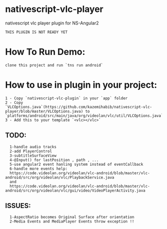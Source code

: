 # nativescript-vlc-player
nativescript vlc player plugin for NS-Angular2

`THIS PLUGIN IS NOT READY YET`
# How To Run Demo:
    clone this project and run `tns run android`
#  How to use in plugin in your project:
    1 - Copy `nativescript-vlc-plugin` in your `app` folder 
    2 - Copy `VLCOptions.java`(https://github.com/kazemihabib/nativescript-vlc-player/blob/master/VLCOptions.java) to `platforms/android/src/main/java/org/videolan/vlc/util/VLCOptions.java`.
    3 - Add this to your template `<vlc></vlc>`


## TODO:
  ```
    1-handle audio tracks
    2-add PlayerControl
    3-subtitleSurfaceView
    4-@Input() for lastPosition , path , ...
    5-use angular2 event hanling system instead of eventCallback
    6-handle more events help:
    https://code.videolan.org/videolan/vlc-android/blob/master/vlc-android/src/org/videolan/vlc/PlaybackService.java
    and
    https://code.videolan.org/videolan/vlc-android/blob/master/vlc-android/src/org/videolan/vlc/gui/video/VideoPlayerActivity.java
  ```


## ISSUES:
  ```
    1-AspectRatio becomes Original Surface after orientation
    2-Media Events and MediaPlayer Events throw exception !!

  ```

